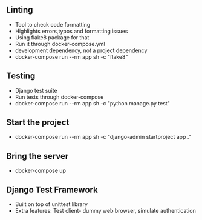 ## Linting
- Tool to check code formatting
- Highlights errors,typos and formatting issues
- Using flake8 package for that
- Run it through docker-compose.yml
- development dependency, not a project dependency
- docker-compose run --rm app sh -c "flake8"

## Testing
- Django test suite
- Run tests through docker-compose
- docker-compose run --rm app sh -c "python manage.py test"

## Start the project
-  docker-compose run --rm app sh -c "django-admin startproject app ."

## Bring the server
- docker-compose up

## Django Test Framework
- Built on top of unittest library
- Extra features: Test client- dummy web browser, simulate authentication